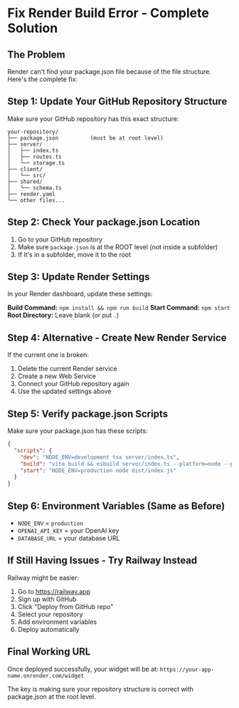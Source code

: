 # Fix Render Build Error - Complete Solution

## The Problem
Render can't find your package.json file because of the file structure. Here's the complete fix:

## Step 1: Update Your GitHub Repository Structure
Make sure your GitHub repository has this exact structure:
```
your-repository/
├── package.json          (must be at root level)
├── server/
│   ├── index.ts
│   ├── routes.ts
│   └── storage.ts
├── client/
│   └── src/
├── shared/
│   └── schema.ts
├── render.yaml
└── other files...
```

## Step 2: Check Your package.json Location
1. Go to your GitHub repository
2. Make sure `package.json` is at the ROOT level (not inside a subfolder)
3. If it's in a subfolder, move it to the root

## Step 3: Update Render Settings
In your Render dashboard, update these settings:

**Build Command:** `npm install && npm run build`
**Start Command:** `npm start`
**Root Directory:** Leave blank (or put `.`)

## Step 4: Alternative - Create New Render Service
If the current one is broken:
1. Delete the current Render service
2. Create a new Web Service
3. Connect your GitHub repository again
4. Use the updated settings above

## Step 5: Verify package.json Scripts
Make sure your package.json has these scripts:
```json
{
  "scripts": {
    "dev": "NODE_ENV=development tsx server/index.ts",
    "build": "vite build && esbuild server/index.ts --platform=node --packages=external --bundle --format=esm --outdir=dist",
    "start": "NODE_ENV=production node dist/index.js"
  }
}
```

## Step 6: Environment Variables (Same as Before)
- `NODE_ENV` = `production`
- `OPENAI_API_KEY` = your OpenAI key
- `DATABASE_URL` = your database URL

## If Still Having Issues - Try Railway Instead
Railway might be easier:
1. Go to https://railway.app
2. Sign up with GitHub
3. Click "Deploy from GitHub repo"
4. Select your repository
5. Add environment variables
6. Deploy automatically

## Final Working URL
Once deployed successfully, your widget will be at:
`https://your-app-name.onrender.com/widget`

The key is making sure your repository structure is correct with package.json at the root level.